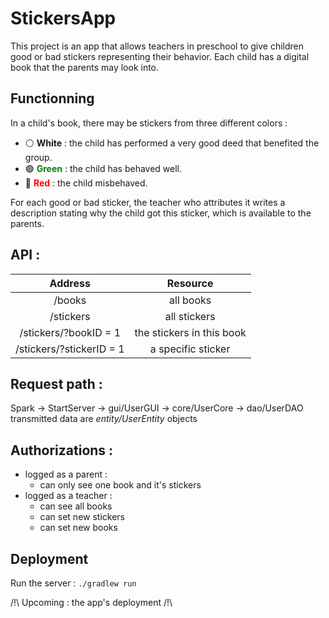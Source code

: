 # StickersApp

This project is an app that allows teachers in preschool to give children good or bad stickers representing their behavior. Each child has a digital book that the parents may look into.

## Functionning

In a child's book, there may be stickers from three different colors :

- &#x26AA; **White** : the child has performed a very good deed that benefited the group.
- &#x1F7E2;<span style = "color : green"> **Green** </span> : the child has behaved well.
- &#x1F534; <span style = "color : red"> **Red** </span> : the child misbehaved.

For each good or bad sticker, the teacher who attributes it writes a description stating why the child got this sticker, which is available to the parents.

## API :

| Address                           | Resource                  |
|:---------------------------------:|:-------------------------:|
| /books                            | all books                 |
| /stickers                         | all stickers              |
| /stickers/?bookID = 1             | the stickers in this book |
| /stickers/?stickerID = 1          | a specific sticker        |

## Request path :

Spark -> StartServer -> gui/UserGUI -> core/UserCore -> dao/UserDAO 
transmitted data are *entity/UserEntity* objects

## Authorizations :

- logged as a parent :
  - can only see one book and it's stickers
- logged as a teacher :
  - can see all books
  - can set new stickers
  - can set new books

## Deployment

Run the server : `./gradlew run`

/!\ Upcoming : the app's deployment /!\